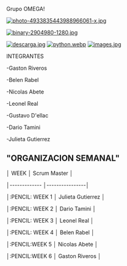 Grupo OMEGA!

[![photo-4933835443988966061-x.jpg](https://i.postimg.cc/wTwxB4W8/photo-4933835443988966061-x.jpg)](https://postimg.cc/HV71ZzDB)





[![binary-2904980-1280.jpg](https://i.postimg.cc/yxqkQCXM/binary-2904980-1280.jpg)](https://postimg.cc/ZBcbngQH)


[![descarga.jpg](https://i.postimg.cc/dVfRPBrw/descarga.jpg)](https://postimg.cc/v4Wx550N)
[![python.webp](https://i.postimg.cc/y6r8TbH1/python.webp)](https://postimg.cc/ThgxdQ1F)
[![images.jpg](https://i.postimg.cc/K8hFqXs2/images.jpg)](https://postimg.cc/XpLTqPbH)













INTEGRANTES

-Gaston Riveros

-Belen Rabel

-Nicolas Abete

-Leonel Real

-Gustavo D'ellac

-Dario Tamini

-Julieta Gutierrez


## "ORGANIZACION SEMANAL"

│  WEEK          │  Scrum Master  │

│-------------   │----------------│

│:PENCIL: WEEK 1 │  Julieta Gutierrez │

│:PENCIL: WEEK 2 │  Dario Tamini      │

│:PENCIL: WEEK 3 │  Leonel Real       │

│:PENCIL: WEEK 4 │  Belen Rabel       │

│:PENCIL:WEEK  5 │  Nicolas Abete     │

│:PENCIL:WEEK  6 │ Gaston Riveros     │



